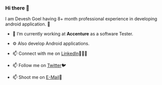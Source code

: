 ### Hi there 👋
  
  I am Devesh Goel having 8+ month professional experience in developing android application. 🎯

- 🔭 I’m currently working at **Accenture** as a software Tester.
- ⚙️ Also develop Android applications.

- 📫 Connect with me on [LinkedIn](https://www.linkedin.com/in/devesh1807/)👨🏻‍💻
- 📫 Follow me on [Twitter](https://twitter.com/Devesh180797)🐦
- 📫 Shoot me on [E-Mail](mailto:devesh97goel@gmail.com)💌

<!--
**Devesh0797/Devesh0797** is a ✨ _special_ ✨ repository because its `README.md` (this file) appears on your GitHub profile.

Here are some ideas to get you started:


-->
